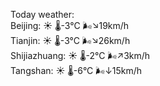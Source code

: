 Today weather:  
Beijing: ☀️ 🌡️-3°C 🌬️↘19km/h  
Tianjin: ☀️ 🌡️-3°C 🌬️↘26km/h  
Shijiazhuang: ☀️ 🌡️-2°C 🌬️↗3km/h  
Tangshan: ☀️ 🌡️-6°C 🌬️↓15km/h  
